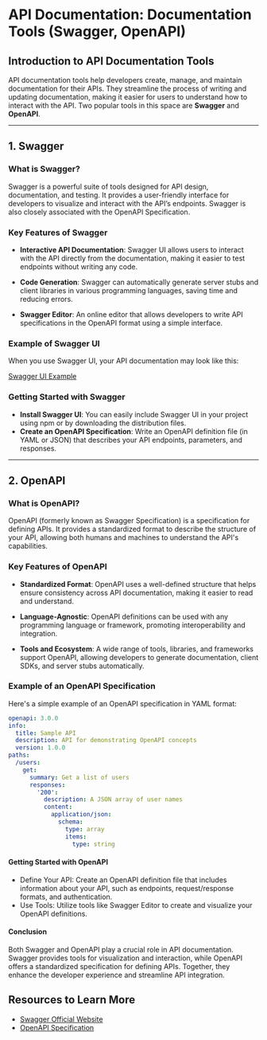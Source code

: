 # API Documentation: Documentation Tools (Swagger, OpenAPI)

## Introduction to API Documentation Tools
API documentation tools help developers create, manage, and maintain documentation for their APIs. They streamline the process of writing and updating documentation, making it easier for users to understand how to interact with the API. Two popular tools in this space are **Swagger** and **OpenAPI**.

---

## 1. Swagger

### What is Swagger?
Swagger is a powerful suite of tools designed for API design, documentation, and testing. It provides a user-friendly interface for developers to visualize and interact with the API’s endpoints. Swagger is also closely associated with the OpenAPI Specification.

### Key Features of Swagger
- **Interactive API Documentation**: Swagger UI allows users to interact with the API directly from the documentation, making it easier to test endpoints without writing any code.
  
- **Code Generation**: Swagger can automatically generate server stubs and client libraries in various programming languages, saving time and reducing errors.
  
- **Swagger Editor**: An online editor that allows developers to write API specifications in the OpenAPI format using a simple interface.

### Example of Swagger UI
When you use Swagger UI, your API documentation may look like this:

[Swagger UI Example](https://petstore.swagger.io/)

### Getting Started with Swagger
- **Install Swagger UI**: You can easily include Swagger UI in your project using npm or by downloading the distribution files.
- **Create an OpenAPI Specification**: Write an OpenAPI definition file (in YAML or JSON) that describes your API endpoints, parameters, and responses.

---

## 2. OpenAPI

### What is OpenAPI?
OpenAPI (formerly known as Swagger Specification) is a specification for defining APIs. It provides a standardized format to describe the structure of your API, allowing both humans and machines to understand the API's capabilities.

### Key Features of OpenAPI
- **Standardized Format**: OpenAPI uses a well-defined structure that helps ensure consistency across API documentation, making it easier to read and understand.
  
- **Language-Agnostic**: OpenAPI definitions can be used with any programming language or framework, promoting interoperability and integration.
  
- **Tools and Ecosystem**: A wide range of tools, libraries, and frameworks support OpenAPI, allowing developers to generate documentation, client SDKs, and server stubs automatically.

### Example of an OpenAPI Specification
Here's a simple example of an OpenAPI specification in YAML format:

```yaml
openapi: 3.0.0
info:
  title: Sample API
  description: API for demonstrating OpenAPI concepts
  version: 1.0.0
paths:
  /users:
    get:
      summary: Get a list of users
      responses:
        '200':
          description: A JSON array of user names
          content:
            application/json:
              schema:
                type: array
                items:
                  type: string
```

#### Getting Started with OpenAPI

- Define Your API: Create an OpenAPI definition file that includes information about your API, such as endpoints, request/response formats, and authentication.
- Use Tools: Utilize tools like Swagger Editor to create and visualize your OpenAPI definitions.

#### Conclusion

Both Swagger and OpenAPI play a crucial role in API documentation. Swagger provides tools for visualization and interaction, while OpenAPI offers a standardized specification for defining APIs. Together, they enhance the developer experience and streamline API integration.

## Resources to Learn More

- [Swagger Official Website](https://swagger.io/)
- [OpenAPI Specification](https://swagger.io/specification/)
